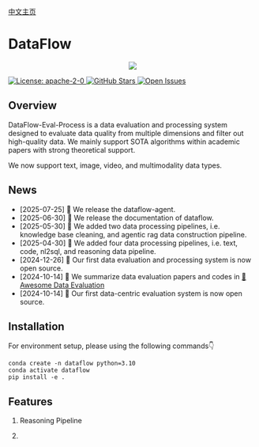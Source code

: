 [中文主页](./README.zh-CN.md)

# DataFlow

<p align="center">
  <img src="./static/images/Face.png">
</p>
<a href="https://opensource.org/license/apache-2-0" target="_blank">
    <img alt="License: apache-2-0" src="https://img.shields.io/github/license/saltstack/salt" />
</a>
<a href="https://github.com/Open-DataFlow/Open-DataFlow-Eval" target="_blank">
    <img alt="GitHub Stars" src="https://img.shields.io/github/stars/Open-DataFlow/DataFlow-Eval-Process?style=social" />
</a>
<a href="https://github.com/Open-DataFlow/Open-DataFlow-Eval/issues" target="_blank">
    <img alt="Open Issues" src="https://img.shields.io/github/issues-raw/Open-DataFlow/DataFlow-Eval-Process" />
</a>


## Overview
DataFlow-Eval-Process is a data evaluation and processing system designed to evaluate data quality from multiple dimensions and filter out high-quality data. We mainly support SOTA algorithms within academic papers with strong theoretical support.

We now support text, image, video, and multimodality data types.

## News
- [2025-07-25] 🎉 We release the dataflow-agent.
- [2025-06-30] 🎉 We release the documentation of dataflow.
- [2025-05-30] 🎉 We added two data processing pipelines, i.e. knowledge base cleaning, and agentic rag data construction pipeline.
- [2025-04-30] 🎉 We added four data processing pipelines, i.e. text, code, nl2sql, and reasoning data pipeline.
- [2024-12-26] 🎉 Our first data evaluation and processing system is now open source.
- [2024-10-14] 🎉 We summarize data evaluation papers and codes in [👋 Awesome Data Evaluation](./Awesome_Data_Evaluation.md)
- [2024-10-14] 🎉 Our first data-centric evaluation system is now open source.

## Installation
For environment setup, please using the following commands👇

```
conda create -n dataflow python=3.10
conda activate dataflow
pip install -e .
```

## Features
1. Reasoning Pipeline

2. 
